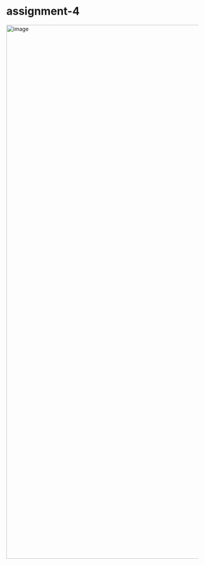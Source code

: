 # assignment-4

<img width="1400" alt="image" src="https://github.com/ZoeyZzz42/assignment-4/assets/145056570/a44c54e4-1b76-4a6e-8bc1-e376fbc2ace1">
